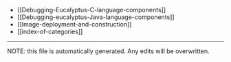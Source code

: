 * [[Debugging-Eucalyptus-C-language-components]]
* [[Debugging-eucalyptus-Java-language-components]]
* [[Image-deployment-and-construction]]
* [[index-of-categories]]

*****
NOTE: this file is automatically generated. Any edits will be overwritten.
